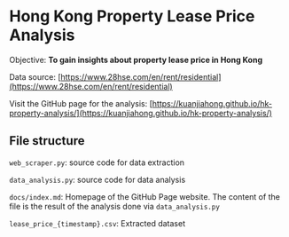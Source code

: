 # Hong Kong Property Lease Price Analysis

Objective: **To gain insights about property lease price in Hong Kong**

Data source: [https://www.28hse.com/en/rent/residential](https://www.28hse.com/en/rent/residential)

Visit the GitHub page for the analysis: [https://kuanjiahong.github.io/hk-property-analysis/](https://kuanjiahong.github.io/hk-property-analysis/)

## File structure
`web_scraper.py`: source code for data extraction

`data_analysis.py`: source code for data analysis

`docs/index.md`: Homepage of the GitHub Page website. The content of the file is the result of the analysis done via `data_analysis.py`

`lease_price_{timestamp}.csv`: Extracted dataset
